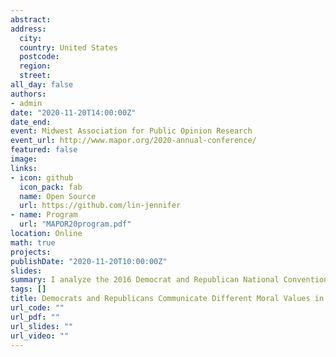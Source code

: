 ```yaml
---
abstract: 
address:
  city: 
  country: United States
  postcode: 
  region: 
  street: 
all_day: false
authors:
- admin
date: "2020-11-20T14:00:00Z"
date_end: 
event: Midwest Association for Public Opinion Research
event_url: http://www.mapor.org/2020-annual-conference/
featured: false
image:
links:
- icon: github
  icon_pack: fab
  name: Open Source
  url: https://github.com/lin-jennifer
- name: Program
  url: "MAPOR20program.pdf"
location: Online
math: true
projects:
publishDate: "2020-11-20T10:00:00Z"
slides: 
summary: I analyze the 2016 Democrat and Republican National Convention speeches for patterns of moral appeals between politicians from both parties. The results show Republicans to be more likely to appeal to group values, traditions and religion.
tags: []
title: Democrats and Republicans Communicate Different Moral Values in National Convention Speeches
url_code: ""
url_pdf: ""
url_slides: ""
url_video: ""
---
```


